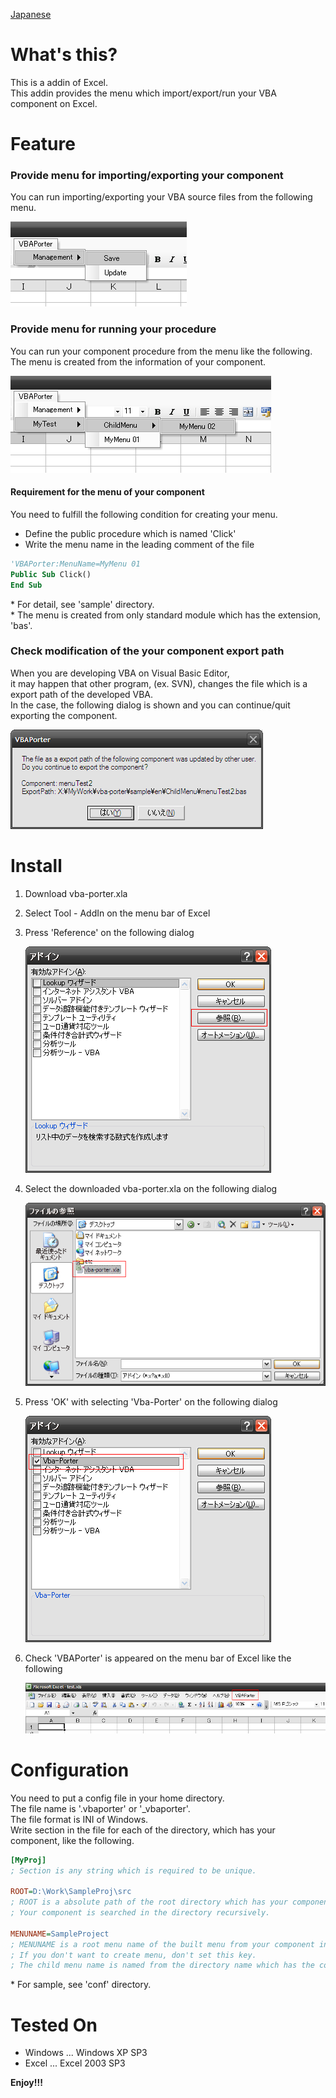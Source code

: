 [Japanese](https://github.com/aki2o/vba-porter/blob/master/README-ja.md)

What's this?
============

This is a addin of Excel.  
This addin provides the menu which import/export/run your VBA component on Excel.


Feature
=======

### Provide menu for importing/exporting your component

You can run importing/exporting your VBA source files from the following menu.

![defaultmenu](img/defaultmenu.png)

### Provide menu for running your procedure

You can run your component procedure from the menu like the following.  
The menu is created from the information of your component.

![yourmenu](img/yourmenu.png)

#### Requirement for the menu of your component

You need to fulfill the following condition for creating your menu.

* Define the public procedure which is named 'Click'
* Write the menu name in the leading comment of the file

```vb
'VBAPorter:MenuName=MyMenu 01
Public Sub Click()
End Sub
```

\* For detail, see 'sample' directory.  
\* The menu is created from only standard module which has the extension, 'bas'.

### Check modification of the your component export path

When you are developing VBA on Visual Basic Editor,  
it may happen that other program, (ex. SVN), changes the file which is a export path of the developed VBA.  
In the case, the following dialog is shown and you can continue/quit exporting the component.

![confirmexport](img/confirmexport.png)


Install
=======

1. Download vba-porter.xla

2. Select Tool - AddIn on the menu bar of Excel

3. Press 'Reference' on the following dialog

    ![install1](img/install1.png)

4. Select the downloaded vba-porter.xla on the following dialog

    ![install2](img/install2.png)

5. Press 'OK' with selecting 'Vba-Porter' on the following dialog

    ![install3](img/install3.png)

6. Check 'VBAPorter' is appeared on the menu bar of Excel like the following

    ![install4](img/install4.png)


Configuration
=============

You need to put a config file in your home directory.  
The file name is '.vbaporter' or '_vbaporter'.  
The file format is INI of Windows.  
Write section in the file for each of the directory, which has your component, like the following.

```ini
[MyProj]
; Section is any string which is required to be unique.

ROOT=D:\Work\SampleProj\src
; ROOT is a absolute path of the root directory which has your component.
; Your component is searched in the directory recursively.

MENUNAME=SampleProject
; MENUNAME is a root menu name of the built menu from your component in ROOT.
; If you don't want to create menu, don't set this key.
; The child menu name is named from the directory name which has the component.
```

\* For sample, see 'conf' directory.  


Tested On
=========

* Windows ... Windows XP SP3
* Excel ... Excel 2003 SP3


**Enjoy!!!**

